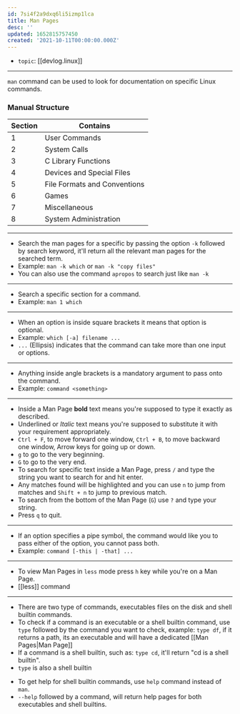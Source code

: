 ```yaml
---
id: 7si4f2a9dxq6li5izmp1lca
title: Man Pages
desc: ''
updated: 1652815757450
created: '2021-10-11T00:00:00.000Z'
---
```


- `topic`: [[devlog.linux]]

---

`man` command can be used to look for documentation on specific Linux commands.

### Manual Structure

<table>
<thead>
<tr class="header">
<th>Section</th>
<th>Contains</th>
</tr>
</thead>
<tbody>
<tr class="odd">
<td>1</td>
<td>User Commands</td>
</tr>
<tr class="even">
<td>2</td>
<td>System Calls</td>
</tr>
<tr class="odd">
<td>3</td>
<td>C Library Functions</td>
</tr>
<tr class="even">
<td>4</td>
<td>Devices and Special Files</td>
</tr>
<tr class="odd">
<td>5</td>
<td>File Formats and Conventions</td>
</tr>
<tr class="even">
<td>6</td>
<td>Games</td>
</tr>
<tr class="odd">
<td>7</td>
<td>Miscellaneous</td>
</tr>
<tr class="even">
<td>8</td>
<td>System Administration</td>
</tr>
</tbody>
</table>

---

- Search the man pages for a specific by passing the option `-k` followed by search keyword, it'll return all the relevant man pages for the searched term.
- Example: `man -k which` or `man -k "copy files"`
- You can also use the command `apropos` to search just like `man -k`

---

- Search a specific section for a command.
- Example: `man 1 which`

---

- When an option is inside square brackets it means that option is optional.
- Example: `which [-a] filename ...`
- `...` (Ellipsis) indicates that the command can take more than one input or options.

---

- Anything inside angle brackets is a mandatory argument to pass onto the command.
- Example: `command <something>`

---

- Inside a Man Page **bold** text means you're supposed to type it exactly as described.
- <span class="underline">Underlined</span> or _Italic_ text means you're supposed to substitute it with your requirement appropriately.
- `Ctrl + F`, to move forward one window, `Ctrl + B`, to move backward one window, Arrow keys for going up or down.
- `g` to go to the very beginning.
- `G` to go to the very end.
- To search for specific text inside a Man Page, press `/` and type the string you want to search for and hit enter.
- Any matches found will be highlighted and you can use `n` to jump from matches and `Shift + n` to jump to previous match.
- To search from the bottom of the Man Page (`G`) use `?` and type your string.
- Press `q` to quit.

---

- If an option specifies a pipe symbol, the command would like you to pass either of the option, you cannot pass both.
- Example: `command [-this | -that] ...`

---

- To view Man Pages in `less` mode press `h` key while you're on a Man Page.
- [[less]] command

---

- There are two type of commands, executables files on the disk and shell builtin commands.
- To check if a command is an executable or a shell builtin command, use `type` followed by the command you want to check, example: `type df`, if it returns a path, its an executable and will have a dedicated [[Man Pages|Man Page]]
- If a command is a shell builtin, such as: `type cd`, it'll return "cd is a shell builtin".
- `type` is also a shell builtin

<!-- end list -->

- To get help for shell builtin commands, use `help` command instead of `man`.
- `--help` followed by a command, will return help pages for both executables and shell builtins.
